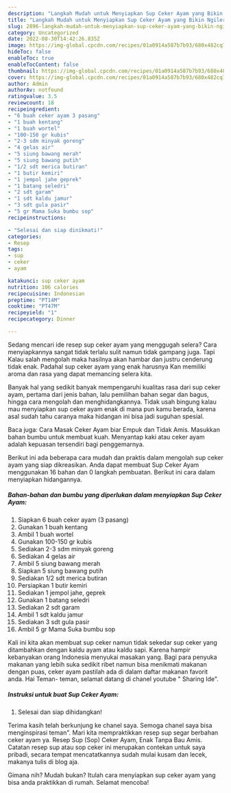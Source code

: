 ```yaml
---
description: "Langkah Mudah untuk Menyiapkan Sup Ceker Ayam yang Bikin Ngiler, Buat Buka Puasa Enak"
title: "Langkah Mudah untuk Menyiapkan Sup Ceker Ayam yang Bikin Ngiler, Buat Buka Puasa Enak"
slug: 2896-langkah-mudah-untuk-menyiapkan-sup-ceker-ayam-yang-bikin-ngiler-buat-buka-puasa-enak
category: Uncategorized
date: 2022-08-30T14:42:26.835Z
image: https://img-global.cpcdn.com/recipes/01a0914a587b7b93/680x482cq70/sup-ceker-ayam-foto-resep-utama.jpg
hideToc: false
enableToc: true
enableTocContent: false
thumbnail: https://img-global.cpcdn.com/recipes/01a0914a587b7b93/680x482cq70/sup-ceker-ayam-foto-resep-utama.jpg
cover: https://img-global.cpcdn.com/recipes/01a0914a587b7b93/680x482cq70/sup-ceker-ayam-foto-resep-utama.jpg
author: Admin
authorAv: notfound
ratingvalue: 3.5
reviewcount: 18
recipeingredient:
- "6 buah ceker ayam 3 pasang"
- "1 buah kentang"
- "1 buah wortel"
- "100-150 gr kubis"
- "2-3 sdm minyak goreng"
- "4 gelas air"
- "5 siung bawang merah"
- "5 siung bawang putih"
- "1/2 sdt merica butiran"
- "1 butir kemiri"
- "1 jempol jahe geprek"
- "1 batang seledri"
- "2 sdt garam"
- "1 sdt kaldu jamur"
- "3 sdt gula pasir"
- "5 gr Mama Suka bumbu sop"
recipeinstructions:

- "Selesai dan siap dinikmati!"
categories:
- Resep
tags:
- sup
- ceker
- ayam

katakunci: sup ceker ayam 
nutrition: 106 calories
recipecuisine: Indonesian
preptime: "PT14M"
cooktime: "PT47M"
recipeyield: "1"
recipecategory: Dinner

---
```



Sedang mencari ide resep sup ceker ayam yang menggugah selera? Cara menyiapkannya sangat tidak terlalu sulit namun tidak gampang juga. Tapi Kalau salah mengolah maka hasilnya akan hambar dan justru cenderung tidak enak. Padahal sup ceker ayam yang enak harusnya Kan memiliki aroma dan rasa yang dapat memancing selera kita.


Banyak hal yang sedikit banyak mempengaruhi kualitas rasa dari sup ceker ayam, pertama dari jenis bahan, lalu pemilihan bahan segar dan bagus, hingga cara mengolah dan menghidangkannya. Tidak usah bingung kalau mau menyiapkan sup ceker ayam enak di mana pun kamu berada, karena asal sudah tahu caranya maka hidangan ini bisa jadi suguhan spesial.

Baca juga: Cara Masak Ceker Ayam biar Empuk dan Tidak Amis. Masukkan bahan bumbu untuk membuat kuah. Menyantap kaki atau ceker ayam adalah kepuasan tersendiri bagi penggemarnya.


Berikut ini ada beberapa cara mudah dan praktis dalam mengolah sup ceker ayam yang siap dikreasikan. Anda dapat membuat Sup Ceker Ayam menggunakan 16 bahan dan 0 langkah pembuatan. Berikut ini cara dalam menyiapkan hidangannya.

<!--inarticleads1-->

##### Bahan-bahan dan bumbu yang diperlukan dalam menyiapkan Sup Ceker Ayam:

1. Siapkan 6 buah ceker ayam (3 pasang)
1. Gunakan 1 buah kentang
1. Ambil 1 buah wortel
1. Gunakan 100-150 gr kubis
1. Sediakan 2-3 sdm minyak goreng
1. Sediakan 4 gelas air
1. Ambil 5 siung bawang merah
1. Siapkan 5 siung bawang putih
1. Sediakan 1/2 sdt merica butiran
1. Persiapkan 1 butir kemiri
1. Sediakan 1 jempol jahe, geprek
1. Gunakan 1 batang seledri
1. Sediakan 2 sdt garam
1. Ambil 1 sdt kaldu jamur
1. Sediakan 3 sdt gula pasir
1. Ambil 5 gr Mama Suka bumbu sop


Kali ini kita akan membuat sup ceker namun tidak sekedar sup ceker yang ditambahkan dengan kaldu ayam atau kaldu sapi. Karena hampir kebanyakan orang Indonesia menyukai masakan yang. Bagi para penyuka makanan yang lebih suka sedikit ribet namun bisa menikmati makanan dengan puas, ceker ayam pastilah ada di dalam daftar makanan favorit anda. Hai Teman- teman, selamat datang di chanel youtube &#34; Sharing Ide&#34;. 

<!--inarticleads2-->

##### Instruksi untuk buat Sup Ceker Ayam:


1. Selesai dan siap dihidangkan!

Terima kasih telah berkunjung ke chanel saya. Semoga chanel saya bisa menginspirasi teman&#34;. Mari kita mempraktikkan resep sup segar berbahan ceker ayam ya. Resep Sup (Sop) Ceker Ayam, Enak Tanpa Bau Amis. Catatan resep sup atau sop ceker ini merupakan contekan untuk saya pribadi, secara tempat mencatatkannya sudah mulai kusam dan lecek, makanya tulis di blog aja. 

Gimana nih? Mudah bukan? Itulah cara menyiapkan sup ceker ayam yang bisa anda praktikkan di rumah. Selamat mencoba!
